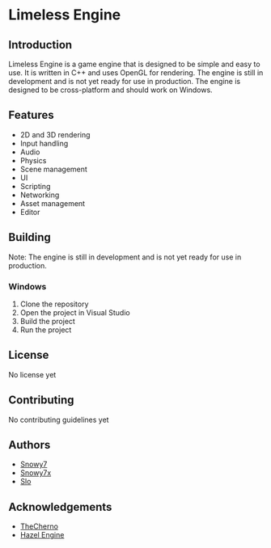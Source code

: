 # Limeless Engine
## Introduction
Limeless Engine is a game engine that is designed to be simple and easy to use. It is written in C++ and uses OpenGL for rendering. The engine is still in development and is not yet ready for use in production. The engine is designed to be cross-platform and should work on Windows.

## Features
- 2D and 3D rendering
- Input handling
- Audio
- Physics
- Scene management
- UI
- Scripting
- Networking
- Asset management
- Editor

## Building
Note: The engine is still in development and is not yet ready for use in production.

### Windows
1. Clone the repository
2. Open the project in Visual Studio
3. Build the project
4. Run the project


## License
No license yet

## Contributing
No contributing guidelines yet

## Authors
- [Snowy7](https://www.github.com/Snowy7)
- [Snowy7x](https://www.github.com/Snowy7x)
- [Slo](https://github.com/sloomygames)

## Acknowledgements
- [TheCherno](https://www.github.com/TheCherno)
- [Hazel Engine](https://www.github.com/TheCherno/Hazel)
